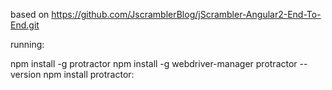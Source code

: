 based on https://github.com/JscramblerBlog/jScrambler-Angular2-End-To-End.git

running:

npm install -g protractor
npm install -g webdriver-manager 
protractor --version
npm install
protractor:

